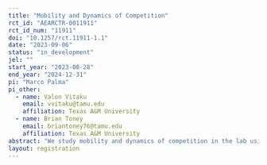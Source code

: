 ```yaml
---
title: "Mobility and Dynamics of Competition"
rct_id: "AEARCTR-0011911"
rct_id_num: "11911"
doi: "10.1257/rct.11911-1.1"
date: "2023-09-06"
status: "in_development"
jel: ""
start_year: "2023-08-28"
end_year: "2024-12-31"
pi: "Marco Palma"
pi_other:
  - name: Valon Vitaku
    email: vvitaku@tamu.edu
    affiliation: Texas A&M University
  - name: Brian Toney
    email: briantoney76@tamu.edu
    affiliation: Texas A&M University
abstract: "We study mobility and dynamics of competition in the lab using multi-tiered competitive tournament environments that have different performance requirements using a real-effort task -- the addition of five two-digit numbers. Our design allows us to study the extent to which we observe efficient sorting across genders and under different informational provisions over repeated interactions with the same group members. We investigate whether feedback eliminates or reduces the gender gap in willingness to compete in a dynamic setting, and if there are gender differences in persistence and staying in a comfort zone. Lastly, we investigate whether there are differences in the dynamics of upward and downward mobility by gender. "
layout: registration
---
```


